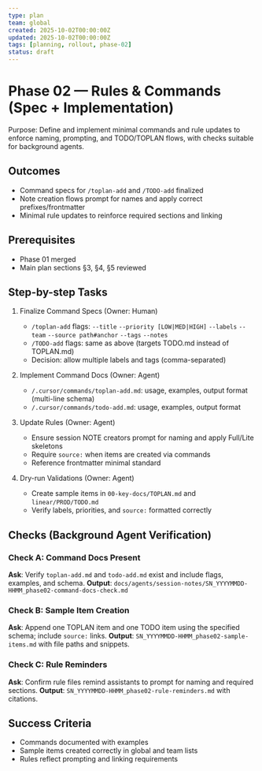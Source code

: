 ```yaml
---
type: plan
team: global
created: 2025-10-02T00:00:00Z
updated: 2025-10-02T00:00:00Z
tags: [planning, rollout, phase-02]
status: draft
---
```


# Phase 02 — Rules & Commands (Spec + Implementation)

Purpose: Define and implement minimal commands and rule updates to enforce naming, prompting, and TODO/TOPLAN flows, with checks suitable for background agents.

## Outcomes

- Command specs for `/toplan-add` and `/TODO-add` finalized
- Note creation flows prompt for names and apply correct prefixes/frontmatter
- Minimal rule updates to reinforce required sections and linking

## Prerequisites

- Phase 01 merged
- Main plan sections §3, §4, §5 reviewed

## Step-by-step Tasks

1. Finalize Command Specs (Owner: Human)
   - `/toplan-add` flags: `--title` `--priority [LOW|MED|HIGH]` `--labels` `--team` `--source path#anchor` `--tags` `--notes`
   - `/TODO-add` flags: same as above (targets TODO.md instead of TOPLAN.md)
   - Decision: allow multiple labels and tags (comma-separated)

2. Implement Command Docs (Owner: Agent)
   - `/.cursor/commands/toplan-add.md`: usage, examples, output format (multi-line schema)
   - `/.cursor/commands/todo-add.md`: usage, examples, output format

3. Update Rules (Owner: Agent)
   - Ensure session NOTE creators prompt for naming and apply Full/Lite skeletons
   - Require `source:` when items are created via commands
   - Reference frontmatter minimal standard

4. Dry-run Validations (Owner: Agent)
   - Create sample items in `00-key-docs/TOPLAN.md` and `linear/PROD/TODO.md`
   - Verify labels, priorities, and `source:` formatted correctly

## Checks (Background Agent Verification)

### Check A: Command Docs Present
**Ask**: Verify `toplan-add.md` and `todo-add.md` exist and include flags, examples, and schema.
**Output**: `docs/agents/session-notes/SN_YYYYMMDD-HHMM_phase02-command-docs-check.md`

### Check B: Sample Item Creation
**Ask**: Append one TOPLAN item and one TODO item using the specified schema; include `source:` links.
**Output**: `SN_YYYYMMDD-HHMM_phase02-sample-items.md` with file paths and snippets.

### Check C: Rule Reminders
**Ask**: Confirm rule files remind assistants to prompt for naming and required sections.
**Output**: `SN_YYYYMMDD-HHMM_phase02-rule-reminders.md` with citations.

## Success Criteria

- Commands documented with examples
- Sample items created correctly in global and team lists
- Rules reflect prompting and linking requirements


